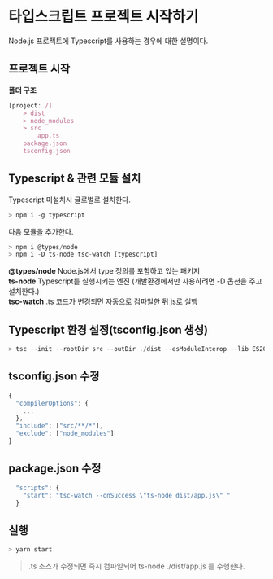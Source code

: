 # 타입스크립트 프로젝트 시작하기

Node.js 프로젝트에 Typescript를 사용하는 경우에 대한 설명이다.

## 프로젝트 시작

**폴더 구조**

```javascript
[project: /]
    > dist
    > node_modules
    > src
        app.ts
    package.json
    tsconfig.json
```

## Typescript & 관련 모듈 설치

Typescript 미설치시 글로벌로 설치한다.

```javascript
> npm i -g typescript
```

다음 모듈을 추가한다.

```javascript
> npm i @types/node
> npm i -D ts-node tsc-watch [typescript]
```

**@types/node** Node.js에서 type 정의를 포함하고 있는 패키지  
**ts-node** Typescript를 실행시키는 엔진 (개발환경에서만 사용하려면 -D 옵션을 주고 설치한다.)  
**tsc-watch** .ts 코드가 변경되면 자동으로 컴파일한 뒤 js로 실행

## Typescript 환경 설정(tsconfig.json 생성)

```javascript
> tsc --init --rootDir src --outDir ./dist --esModuleInterop --lib ES2020 --module commonjs --noImplicitAny true
```

## tsconfig.json 수정

```javascript
{
  "compilerOptions": {
    ...
  },
  "include": ["src/**/*"],
  "exclude": ["node_modules"]
}
```

## package.json 수정

```javascript
  "scripts": {
    "start": "tsc-watch --onSuccess \"ts-node dist/app.js\" "
  }
```

## 실행

```javascript
> yarn start
```

> .ts 소스가 수정되면 즉시 컴파일되어 ts-node ./dist/app.js 를 수행한다.
